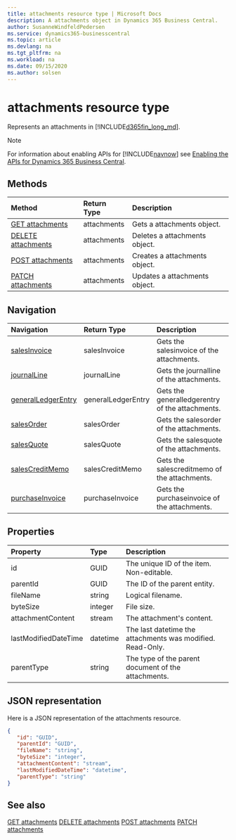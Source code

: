```yaml
---
title: attachments resource type | Microsoft Docs
description: A attachments object in Dynamics 365 Business Central.
author: SusanneWindfeldPedersen
ms.service: dynamics365-businesscentral
ms.topic: article
ms.devlang: na
ms.tgt_pltfrm: na
ms.workload: na
ms.date: 09/15/2020
ms.author: solsen
---
```


# attachments resource type
Represents an attachments in [!INCLUDE[d365fin_long_md](../../includes/d365fin_long_md.md)].

> [!NOTE]  
> For information about enabling APIs for [!INCLUDE[navnow](../../includes/navnow_md.md)] see [Enabling the APIs for Dynamics 365 Business Central](../enabling-apis-for-dynamics-nav.md).

## Methods

| Method              | Return Type|Description               |
|:--------------------|:-----------|:-------------------------|
|[GET attachments](../api/dynamics_attachments_Get.md)|attachments|Gets a attachments object.|
|[DELETE attachments](../api/dynamics_attachments_Delete.md)|attachments|Deletes a attachments object.|
|[POST attachments](../api/dynamics_attachments_Create.md)|attachments|Creates a attachments object.|
|[PATCH attachments](../api/dynamics_attachments_Update.md)|attachments|Updates a attachments object.|




## Navigation

| Navigation |Return Type| Description |    
|:----------|:----------|:-----------------|
|[salesInvoice](../resources/dynamics_salesinvoice.md)|salesInvoice |Gets the salesinvoice of the attachments.|
|[journalLine](../resources/dynamics_journalline.md)|journalLine |Gets the journalline of the attachments.|
|[generalLedgerEntry](../resources/dynamics_generalledgerentry.md)|generalLedgerEntry |Gets the generalledgerentry of the attachments.|
|[salesOrder](../resources/dynamics_salesorder.md)|salesOrder |Gets the salesorder of the attachments.|
|[salesQuote](../resources/dynamics_salesquote.md)|salesQuote |Gets the salesquote of the attachments.|
|[salesCreditMemo](../resources/dynamics_salescreditmemo.md)|salesCreditMemo |Gets the salescreditmemo of the attachments.|
|[purchaseInvoice](../resources/dynamics_purchaseinvoice.md)|purchaseInvoice |Gets the purchaseinvoice of the attachments.|


## Properties

| Property           | Type   |Description     |
|:-------------------|:-------|:---------------|
|id|GUID|The unique ID of the item. Non-editable.|
|parentId|GUID|The ID of the parent entity. |
|fileName|string|Logical filename.|
|byteSize|integer|File size.|
|attachmentContent|stream|The attachment's content.|
|lastModifiedDateTime|datetime|The last datetime the attachments was modified. Read-Only.|
|parentType|string|The type of the parent document of the attachments.|


## JSON representation

Here is a JSON representation of the attachments resource.


```json
{
   "id": "GUID",
   "parentId": "GUID",
   "fileName": "string",
   "byteSize": "integer",
   "attachmentContent": "stream",
   "lastModifiedDateTime": "datetime",
   "parentType": "string"
}
```
## See also

[GET attachments](../api/dynamics_attachments_Get.md)
[DELETE attachments](../api/dynamics_attachments_Delete.md)
[POST attachments](../api/dynamics_attachments_Create.md)
[PATCH attachments](../api/dynamics_attachments_Update.md)

